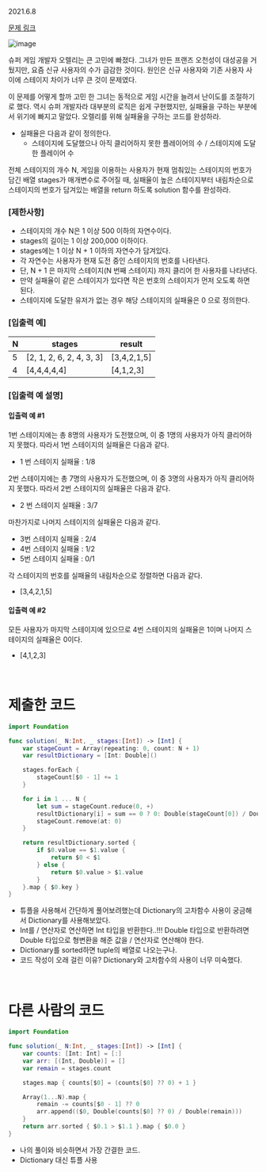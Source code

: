 2021.6.8

[문제 링크](https://programmers.co.kr/learn/courses/30/lessons/42889)

![image](https://user-images.githubusercontent.com/73867548/121114880-5214d280-c84f-11eb-9727-f557f72c836b.jpeg)


슈퍼 게임 개발자 오렐리는 큰 고민에 빠졌다. 그녀가 만든 프랜즈 오천성이 대성공을 거뒀지만, 요즘 신규 사용자의 수가 급감한 것이다. 원인은 신규 사용자와 기존 사용자 사이에 스테이지 차이가 너무 큰 것이 문제였다. <br>

이 문제를 어떻게 할까 고민 한 그녀는 동적으로 게임 시간을 늘려서 난이도를 조절하기로 했다. 역시 슈퍼 개발자라 대부분의 로직은 쉽게 구현했지만, 실패율을 구하는 부분에서 위기에 빠지고 말았다. 오렐리를 위해 실패율을 구하는 코드를 완성하라. <br>

- 실패율은 다음과 같이 정의한다.     
    - 스테이지에 도달했으나 아직 클리어하지 못한 플레이어의 수 / 스테이지에 도달한 플레이어 수

전체 스테이지의 개수 N, 게임을 이용하는 사용자가 현재 멈춰있는 스테이지의 번호가 담긴 배열 stages가 매개변수로 주어질 때, 실패율이 높은 스테이지부터 내림차순으로 스테이지의 번호가 담겨있는 배열을 return 하도록 solution 함수를 완성하라. <br>

### [제한사항]
- 스테이지의 개수 N은 1 이상 500 이하의 자연수이다.
- stages의 길이는 1 이상 200,000 이하이다.
- stages에는 1 이상 N + 1 이하의 자연수가 담겨있다.
- 각 자연수는 사용자가 현재 도전 중인 스테이지의 번호를 나타낸다.
- 단, N + 1 은 마지막 스테이지(N 번째 스테이지) 까지 클리어 한 사용자를 나타낸다.
- 만약 실패율이 같은 스테이지가 있다면 작은 번호의 스테이지가 먼저 오도록 하면 된다.
- 스테이지에 도달한 유저가 없는 경우 해당 스테이지의 실패율은 0 으로 정의한다.


### [입출력 예]
|N	|stages	|result|
|---|---|---|
|5	|[2, 1, 2, 6, 2, 4, 3, 3]	|[3,4,2,1,5]|
|4	|[4,4,4,4,4]	|[4,1,2,3]|

### [입출력 예 설명]

#### 입출력 예 #1
1번 스테이지에는 총 8명의 사용자가 도전했으며, 이 중 1명의 사용자가 아직 클리어하지 못했다. 따라서 1번 스테이지의 실패율은 다음과 같다.
- 1 번 스테이지 실패율 : 1/8    

2번 스테이지에는 총 7명의 사용자가 도전했으며, 이 중 3명의 사용자가 아직 클리어하지 못했다. 따라서 2번 스테이지의 실패율은 다음과 같다.
- 2 번 스테이지 실패율 : 3/7    

마찬가지로 나머지 스테이지의 실패율은 다음과 같다.
- 3번 스테이지 실패율 : 2/4
- 4번 스테이지 실패율 : 1/2
- 5번 스테이지 실패율 : 0/1   

각 스테이지의 번호를 실패율의 내림차순으로 정렬하면 다음과 같다.
- [3,4,2,1,5]

#### 입출력 예 #2
모든 사용자가 마지막 스테이지에 있으므로 4번 스테이지의 실패율은 1이며 나머지 스테이지의 실패율은 0이다.
- [4,1,2,3]

<br>

# 제출한 코드
```swift
import Foundation

func solution(_ N:Int, _ stages:[Int]) -> [Int] {
    var stageCount = Array(repeating: 0, count: N + 1)
    var resultDictionary = [Int: Double]()

    stages.forEach {
        stageCount[$0 - 1] += 1
    }

    for i in 1 ... N {
        let sum = stageCount.reduce(0, +)
        resultDictionary[i] = sum == 0 ? 0: Double(stageCount[0]) / Double(sum)
        stageCount.remove(at: 0)
    }

    return resultDictionary.sorted {
        if $0.value == $1.value {
            return $0 < $1
        } else {
            return $0.value > $1.value
        }
    }.map { $0.key }
}
```
- 튜플을 사용해서 간단하게 풀어보려했는데 Dictionary의 고차함수 사용이 궁금해서 Dictionary를 사용해보았다.
- Int를 / 연산자로 연산하면 Int 타입을 반환한다..!!! Double 타입으로 반환하려면 Double 타입으로 형변환을 해준 값을 / 연산자로 연산해야 한다.
- Dictionary를 sorted하면 tuple의 배열로 나오는구나.
- 코드 작성이 오래 걸린 이유? Dictionary와 고차함수의 사용이 너무 미숙했다. 

<br>

# 다른 사람의 코드
```swift
import Foundation

func solution(_ N:Int, _ stages:[Int]) -> [Int] {
    var counts: [Int: Int] = [:]
    var arr: [(Int, Double)] = []
    var remain = stages.count

    stages.map { counts[$0] = (counts[$0] ?? 0) + 1 }

    Array(1...N).map {
        remain -= counts[$0 - 1] ?? 0
        arr.append(($0, Double(counts[$0] ?? 0) / Double(remain)))
    }
    return arr.sorted { $0.1 > $1.1 }.map { $0.0 }
}
```

- 나의 풀이와 비슷하면서 가장 간결한 코드.
- Dictionary 대신 튜플 사용